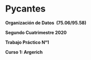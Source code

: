 # Pycantes

__Organización de Datos​ ​ (75.06/95.58)__

__Segundo Cuatrimestre 2020__

__Trabajo Práctico N°1__

__Curso 1: Argerich__
